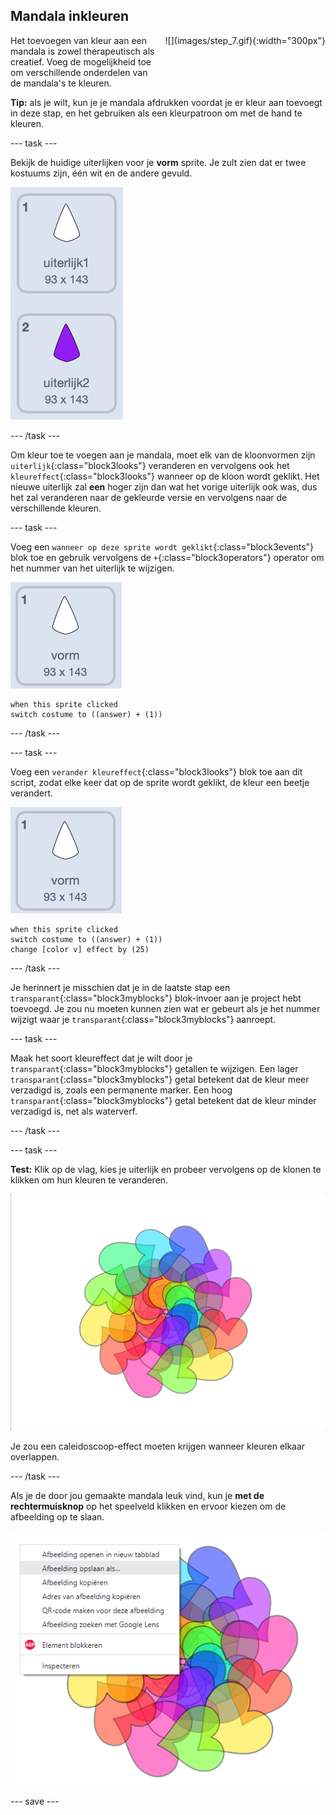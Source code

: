 ## Mandala inkleuren

<div style="display: flex; flex-wrap: wrap">
<div style="flex-basis: 200px; flex-grow: 1; margin-right: 15px;">
Het toevoegen van kleur aan een mandala is zowel therapeutisch als creatief. Voeg de mogelijkheid toe om verschillende onderdelen van de mandala's te kleuren.
</div>
<div>
![](images/step_7.gif){:width="300px"}
</div>
</div>

**Tip:** als je wilt, kun je je mandala afdrukken voordat je er kleur aan toevoegt in deze stap, en het gebruiken als een kleurpatroon om met de hand te kleuren.

--- task ---

Bekijk de huidige uiterlijken voor je **vorm** sprite. Je zult zien dat er twee kostuums zijn, één wit en de andere gevuld.

![Twee uiterlijken voor de sprite.](images/costumes.png)

--- /task ---

Om kleur toe te voegen aan je mandala, moet elk van de kloonvormen zijn `uiterlijk`{:class="block3looks"} veranderen en vervolgens ook het `kleureffect`{:class="block3looks"} wanneer op de kloon wordt geklikt. Het nieuwe uiterlijk zal **een** hoger zijn dan wat het vorige uiterlijk ook was, dus het zal veranderen naar de gekleurde versie en vervolgens naar de verschillende kleuren.

--- task ---

Voeg een `wanneer op deze sprite wordt geklikt`{:class="block3events"} blok toe en gebruik vervolgens de `+`{:class="block3operators"} operator om het nummer van het uiterlijk te wijzigen.

![De vorm sprite.](images/shape_sprite.png)

```blocks3
when this sprite clicked
switch costume to ((answer) + (1))
```

--- /task ---

--- task ---

Voeg een `verander kleureffect`{:class="block3looks"} blok toe aan dit script, zodat elke keer dat op de sprite wordt geklikt, de kleur een beetje verandert.

![De vorm sprite.](images/shape_sprite.png)

```blocks3
when this sprite clicked
switch costume to ((answer) + (1))
change [color v] effect by (25)
```

--- /task ---

Je herinnert je misschien dat je in de laatste stap een `transparant`{:class="block3myblocks"} blok-invoer aan je project hebt toevoegd. Je zou nu moeten kunnen zien wat er gebeurt als je het nummer wijzigt waar je `transparant`{:class="block3myblocks"} aanroept.

--- task ---

Maak het soort kleureffect dat je wilt door je `transparant`{:class="block3myblocks"} getallen te wijzigen. Een lager `transparant`{:class="block3myblocks"} getal betekent dat de kleur meer verzadigd is, zoals een permanente marker. Een hoog `transparant`{:class="block3myblocks"} getal betekent dat de kleur minder verzadigd is, net als waterverf.

--- /task ---

--- task ---

**Test:** Klik op de vlag, kies je uiterlijk en probeer vervolgens op de klonen te klikken om hun kleuren te veranderen.

![Een mandala gemaakt van harten die in verschillende kleuren zijn gekleurd.](images/coloured_mandala.png)

Je zou een caleidoscoop-effect moeten krijgen wanneer kleuren elkaar overlappen.

--- /task ---

Als je de door jou gemaakte mandala leuk vind, kun je **met de rechtermuisknop** op het speelveld klikken en ervoor kiezen om de afbeelding op te slaan.

![Het contextmenu verschijnt wanneer met de rechtermuisknop op het speelveld wordt geklikt en de optie 'Afbeelding opslaan als' is gemarkeerd.](images/save_mandala.png)

--- save ---
